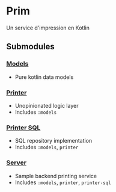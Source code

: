 # Prim
Un service d'impression en Kotlin

## Submodules

### [Models](models#readme)

* Pure kotlin data models

### [Printer](printer#readme)

* Unopinionated logic layer
* Includes `:models`

### [Printer SQL](printer-sql#readme)

* SQL repository implementation
* Includes `:models`, `printer`

### [Server](server#readme)

* Sample backend printing service
* Includes `:models`, `printer`, `printer-sql`